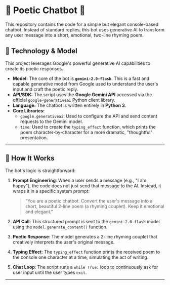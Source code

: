 # 🌺 Poetic Chatbot 🌺

This repository contains the code for a simple but elegant console-based chatbot. Instead of standard replies, this bot uses generative AI to transform any user message into a short, emotional, two-line rhyming poem.

## 🤖 Technology & Model

This project leverages Google's powerful generative AI capabilities to create its poetic responses.

* **Model:** The core of the bot is **`gemini-2.0-flash`**. This is a fast and capable generative model from Google used to understand the user's input and craft the poetic reply.
* **API/SDK:** The script uses the **Google Gemini API** accessed via the official `google-generativeai` Python client library.
* **Language:** The chatbot is written entirely in **Python 3**.
* **Core Libraries:**
    * `google.generativeai`: Used to configure the API and send content requests to the Gemini model.
    * `time`: Used to create the `typing_effect` function, which prints the poem character-by-character for a more dramatic, "thoughtful" presentation.

---

## 📝 How It Works

The bot's logic is straightforward:

1.  **Prompt Engineering**: When a user sends a message (e.g., "I am happy"), the code does not just send that message to the AI. Instead, it wraps it in a specific system prompt:
    > "You are a poetic chatbot. Convert the user's message into a short, beautiful 2-line poem (a rhyming couplet). Keep it emotional and elegant."

2.  **API Call**: This structured prompt is sent to the `gemini-2.0-flash` model using the `model.generate_content()` function.

3.  **Poetic Response**: The model generates a 2-line rhyming couplet that creatively interprets the user's original message.

4.  **Typing Effect**: The `typing_effect` function prints the received poem to the console one character at a time, simulating the act of writing.

5.  **Chat Loop**: The script runs a `while True:` loop to continuously ask for user input until the user types `exit`.

---

